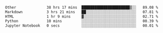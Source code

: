 <!--START_SECTION:waka-->

```txt
Other              38 hrs 17 mins  ██████████████████████▒░░   89.08 %
Markdown           3 hrs 21 mins   ██░░░░░░░░░░░░░░░░░░░░░░░   07.81 %
HTML               1 hr 9 mins     ▓░░░░░░░░░░░░░░░░░░░░░░░░   02.71 %
Python             10 mins         ░░░░░░░░░░░░░░░░░░░░░░░░░   00.39 %
Jupyter Notebook   0 secs          ░░░░░░░░░░░░░░░░░░░░░░░░░   00.01 %
```

<!--END_SECTION:waka--> 
 
